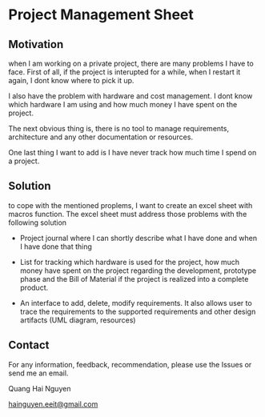 # Project Management Sheet

## Motivation

when I am working on a private project, there are many problems I have to face. First of all, if the project is interupted
for a while, when I restart it again, I dont know where to pick it up.  

I also have the problem with hardware and cost management. I dont know which hardware I am using and how much money I have spent on the project.

The next obvious thing is, there is no tool to manage requirements, architecture and any other documentation or resources.

One last thing I want to add is I have never track how much time I spend on a project.

## Solution

to cope with the mentioned proplems, I want to create an excel sheet with macros function. The excel sheet must address those problems with the following solution

* Project journal where I can shortly describe what I have done and when I have done that thing

* List for tracking which hardware is used for the project, how much money have spent on the project regarding the development, prototype phase and the Bill of Material if the project is realized into a complete product.

* An interface to add, delete, modify requirements. It also allows user to trace the requirements to the supported requirements and other design artifacts (UML diagram, resources)

## Contact

For any information, feedback, recommendation, please use the Issues or send me an email.

Quang Hai Nguyen

hainguyen.eeit@gmail.com
